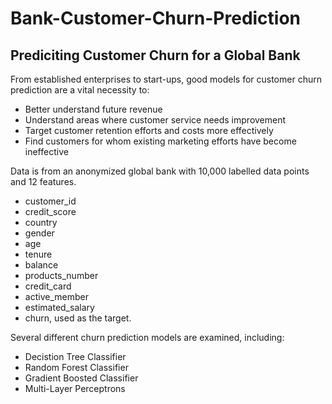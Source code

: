 # Bank-Customer-Churn-Prediction

## Prediciting Customer Churn for a Global Bank


From established enterprises to start-ups, good models for customer churn prediction are a vital necessity to:

- Better understand future revenue
- Understand areas where customer service needs improvement
- Target customer retention efforts and costs more effectively
- Find customers for whom existing marketing efforts have become ineffective

Data is from an anonymized global bank with 10,000 labelled data points and 12 features.

- customer_id
- credit_score
- country
- gender
- age
- tenure
- balance
- products_number
- credit_card
- active_member
- estimated_salary
- churn, used as the target.

Several different churn prediction models are examined, including:

- Decistion Tree Classifier
- Random Forest Classifier
- Gradient Boosted Classifier
- Multi-Layer Perceptrons
